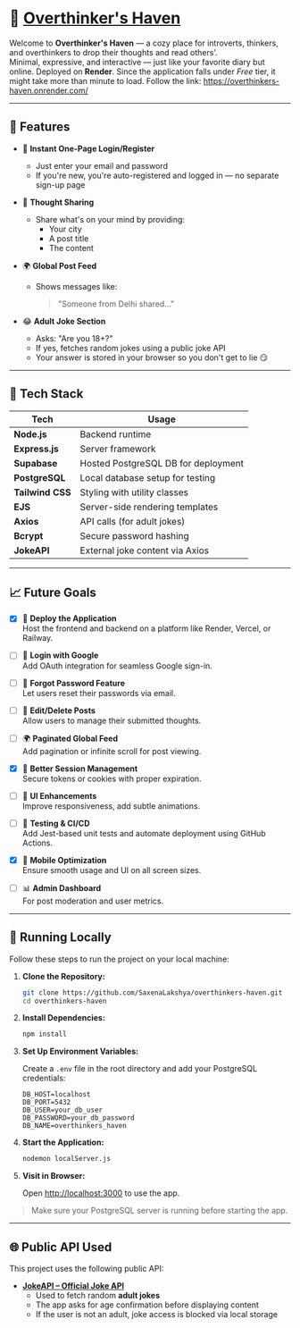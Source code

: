 # 🧠 <a href="https://overthinkers-haven.onrender.com/" tagret="_blank">Overthinker's Haven</a>

Welcome to **Overthinker's Haven** — a cozy place for introverts, thinkers, and overthinkers to drop their thoughts and read others’.  
Minimal, expressive, and interactive — just like your favorite diary but online. Deployed on **Render**. Since the application falls under *Free* tier, it might take more than minute to load.
Follow the link: https://overthinkers-haven.onrender.com/

---

## 🚀 Features

- 🔐 **Instant One-Page Login/Register**
  - Just enter your email and password
  - If you're new, you're auto-registered and logged in — no separate sign-up page

- 📝 **Thought Sharing**
  - Share what's on your mind by providing:
    - Your city
    - A post title
    - The content

- 🌍 **Global Post Feed**
  - Shows messages like:
    > "Someone from Delhi shared..."

- 😂 **Adult Joke Section**
  - Asks: "Are you 18+?"
  - If yes, fetches random jokes using a public joke API
  - Your answer is stored in your browser so you don't get to lie 😏

---

## 🧰 Tech Stack

| Tech             | Usage                               |
| ---------------- | ----------------------------------- |
| **Node.js**      | Backend runtime                     |
| **Express.js**   | Server framework                    |
| **Supabase**     | Hosted PostgreSQL DB for deployment |
| **PostgreSQL**   | Local database setup for testing    |
| **Tailwind CSS** | Styling with utility classes        |
| **EJS**          | Server-side rendering templates     |
| **Axios**        | API calls (for adult jokes)         |
| **Bcrypt**       | Secure password hashing             |
| **JokeAPI**      | External joke content via Axios     |

---

## 📈 Future Goals

- [x] 🚀 **Deploy the Application**  
  Host the frontend and backend on a platform like Render, Vercel, or Railway.

- [ ] 🔐 **Login with Google**  
  Add OAuth integration for seamless Google sign-in.

- [ ] 🔁 **Forgot Password Feature**  
  Let users reset their passwords via email.

- [ ] 📝 **Edit/Delete Posts**  
  Allow users to manage their submitted thoughts.

- [ ] 🌍 **Paginated Global Feed**  
  Add pagination or infinite scroll for post viewing.

- [x] 💾 **Better Session Management**  
  Secure tokens or cookies with proper expiration.

- [ ] 🎨 **UI Enhancements**  
  Improve responsiveness, add subtle animations.

- [ ] 🧪 **Testing & CI/CD**  
  Add Jest-based unit tests and automate deployment using GitHub Actions.

- [x] 📱 **Mobile Optimization**  
  Ensure smooth usage and UI on all screen sizes.

- [ ] 📊 **Admin Dashboard**  
  For post moderation and user metrics.
---

## 🧪 Running Locally

Follow these steps to run the project on your local machine:

1. **Clone the Repository:**

    ```bash
    git clone https://github.com/SaxenaLakshya/overthinkers-haven.git
    cd overthinkers-haven
    ```

2. **Install Dependencies:**

    ```bash
    npm install
    ```

3. **Set Up Environment Variables:**

    Create a `.env` file in the root directory and add your PostgreSQL credentials:

    ```env
    DB_HOST=localhost
    DB_PORT=5432
    DB_USER=your_db_user
    DB_PASSWORD=your_db_password
    DB_NAME=overthinkers_haven
    ```

4. **Start the Application:**

    ```bash
    nodemon localServer.js
    ```

5. **Visit in Browser:**

    Open [http://localhost:3000](http://localhost:3000) to use the app.

> Make sure your PostgreSQL server is running before starting the app.
---

## 🌐 Public API Used

This project uses the following public API:

- **[JokeAPI – Official Joke API](https://jokeapi.dev/)**
  - Used to fetch random **adult jokes**
  - The app asks for age confirmation before displaying content
  - If the user is not an adult, joke access is blocked via local storage
